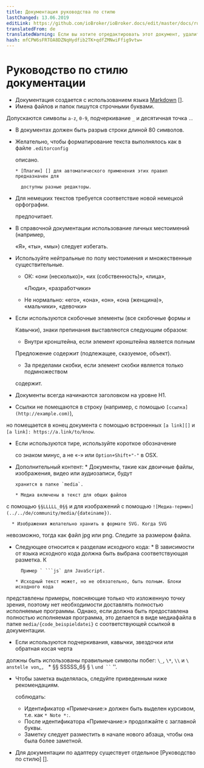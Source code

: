 ```yaml
---
title: Документация руководства по стилю
lastChanged: 13.06.2019
editLink: https://github.com/ioBroker/ioBroker.docs/edit/master/docs/ru/community/styleguidedoc.md
translatedFrom: de
translatedWarning: Если вы хотите отредактировать этот документ, удалите поле «translationFrom», в противном случае этот документ будет снова автоматически переведен
hash: mfCPW6sFRTOA8DZNqHydfib2TK+qdfZMNwiFfig9vtw=
---
```

# Руководство по стилю документации
* Документация создается с использованием языка [Markdown] [].
* Имена файлов и папок пишутся строчными буквами.

Допускаются символы `a-z`, `0-9`, подчеркивание `_` и десятичная точка `.`.

* В документах должен быть разрыв строки длиной 80 символов.
* Желательно, чтобы форматирование текста выполнялось как в файле `.editorconfig`

  описано.

      * [Плагин] [] для автоматического применения этих правил предназначен для

        доступны разные редакторы.

* Для немецких текстов требуется соответствие новой немецкой орфографии.

  предпочитает.

* В справочной документации использование личных местоимений (например,

  «Я», «ты», «мы») следует избегать.

* Используйте нейтральные по полу местоимения и множественные существительные.
    * ОК: «они (несколько)», «их (собственность)», «лица»,

      «Люди», «разработчики»

    * Не нормально: «его», «она», «он», «она (женщина)», «мальчики», «девочки»

* Если используются скобочные элементы (все скобочные формы и

  Кавычки), знаки препинания выставляются следующим образом:

    * Внутри кронштейна, если элемент кронштейна является полным

    Предложение содержит (подлежащее, сказуемое, объект).

    * За пределами скобки, если элемент скобки является только подмножеством

    содержит.

* Документы всегда начинаются заголовком на уровне H1.
* Ссылки не помещаются в строку (например, с помощью `[ссылка] (http://example.com)`),

но помещается в конец документа с помощью встроенных `[a link][]` и `[a link]: https://a.link/to/know`.

* Если используются тире, используйте короткое обозначение

  со знаком минус, а не «-» или `Option+Shift+"-"` в OSX.

* Дополнительный контент:
      * Документы, такие как двоичные файлы, изображения, видео или аудиозаписи, будут

      хранится в папке `media`.

      * Медиа включены в текст для общих файлов

с помощью `§§LLLLL_0§§` и для изображений с помощью `![Медиа-термин](../../de/community/media/{dateiname})`.

      * Изображения желательно хранить в формате SVG. Когда SVG

невозможно, тогда как файл jpg или png. Следите за размером файла.

* Следующее относится к разделам исходного кода:
      * В зависимости от языка исходного кода должна быть выбрана соответствующая разметка. К

        Пример ` ```js` для JavaScript.

      * Исходный текст может, но не обязательно, быть полным. Блоки исходного кода

представлены примеры, поясняющие только что изложенную точку зрения, поэтому нет необходимости доставлять полностью исполняемые программы. Однако, если должна быть предоставлена полностью исполняемая программа, это делается в виде медиафайла в папке `media/{code_beispieldatei}` с соответствующей ссылкой в документации.

* Если используются подчеркивания, кавычки, звездочки или обратная косая черта

должны быть использованы правильные символы побег: `\_`, `\*`, `\\` и ``\`` ` anstelle von `_`, ` * §§ SSSSS_6§ § \ ` und `` ` ''.

* Чтобы заметка выделялась, следуйте приведенным ниже рекомендациям.

  соблюдать:

     - Идентификатор «Примечание:» должен быть выделен курсивом, т.е. как `* Note *:`.
     - После идентификатора «Примечание:» продолжайте с заглавной буквы.
     - Заметку следует разместить в начале нового абзаца, чтобы она была более заметной.

* Для документации по адаптеру существует отдельное [Руководство по стилю] [].

[Plugin]: http://editorconfig.org/#download

[Style Guide]: https://www.iobroker.net/#de/documentation/dev/adapterdocstyleguide.md

[Markdown]: https://www.iobroker.net/#de/documentation/community/docmarkdown.md